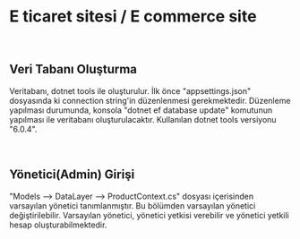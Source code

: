 # E ticaret sitesi / E commerce site

<br>

## Veri Tabanı Oluşturma
Veritabanı, dotnet tools ile oluşturulur. İlk önce "appsettings.json" dosyasında ki connection string'in düzenlenmesi gerekmektedir. Düzenleme yapılması durumunda, konsola "dotnet ef database update" komutunun yapılması ile veritabanı oluşturulacaktır. Kullanılan dotnet tools versiyonu "6.0.4".

<br>

## Yönetici(Admin) Girişi
"Models --> DataLayer --> ProductContext.cs" dosyası içerisinden varsayılan yönetici tanımlanmıştır. Bu bölümden varsayılan yönetici değiştirilebilir. Varsayılan yönetici, yönetici yetkisi verebilir ve yönetici yetkili hesap oluşturabilmektedir.